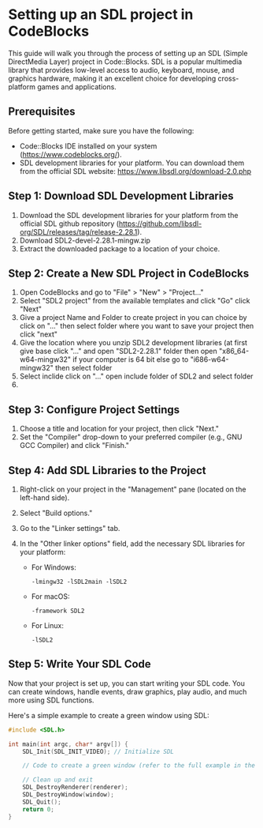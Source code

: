 # Setting up an SDL project in CodeBlocks

This guide will walk you through the process of setting up an SDL (Simple DirectMedia Layer) project in Code::Blocks. SDL is a popular multimedia library that provides low-level access to audio, keyboard, mouse, and graphics hardware, making it an excellent choice for developing cross-platform games and applications.

## Prerequisites

Before getting started, make sure you have the following:

- Code::Blocks IDE installed on your system (https://www.codeblocks.org/).
- SDL development libraries for your platform. You can download them from the official SDL website: https://www.libsdl.org/download-2.0.php

## Step 1: Download SDL Development Libraries

1. Download the SDL development libraries for your platform from the official SDL github repository (https://github.com/libsdl-org/SDL/releases/tag/release-2.28.1).
2. Download SDL2-devel-2.28.1-mingw.zip
3. Extract the downloaded package to a location of your choice.

## Step 2: Create a New SDL Project in CodeBlocks

1. Open CodeBlocks and go to "File" > "New" > "Project..."
2. Select "SDL2 project" from the available templates and click "Go" click "Next"
3. Give a project Name and Folder to create project in you can choice by click on "..." then select folder where you want to save your project then click "next" 
4. Give the location where you unzip SDL2 development libraries (at first give base click "..." and open "SDL2-2.28.1" folder then open "x86_64-w64-mingw32" if your computer is 64 bit else go to "i686-w64-mingw32" then select folder
5. Select inclide click on "..." open include folder of SDL2 and select folder
6. 

## Step 3: Configure Project Settings

1. Choose a title and location for your project, then click "Next."
3. Set the "Compiler" drop-down to your preferred compiler (e.g., GNU GCC Compiler) and click "Finish."

## Step 4: Add SDL Libraries to the Project

1. Right-click on your project in the "Management" pane (located on the left-hand side).
2. Select "Build options."
3. Go to the "Linker settings" tab.
4. In the "Other linker options" field, add the necessary SDL libraries for your platform:

   - For Windows:
     ```
     -lmingw32 -lSDL2main -lSDL2
     ```

   - For macOS:
     ```
     -framework SDL2
     ```

   - For Linux:
     ```
     -lSDL2
     ```

## Step 5: Write Your SDL Code

Now that your project is set up, you can start writing your SDL code. You can create windows, handle events, draw graphics, play audio, and much more using SDL functions.

Here's a simple example to create a green window using SDL:

```c
#include <SDL.h>

int main(int argc, char* argv[]) {
    SDL_Init(SDL_INIT_VIDEO); // Initialize SDL

    // Code to create a green window (refer to the full example in the previous answer)

    // Clean up and exit
    SDL_DestroyRenderer(renderer);
    SDL_DestroyWindow(window);
    SDL_Quit();
    return 0;
}
